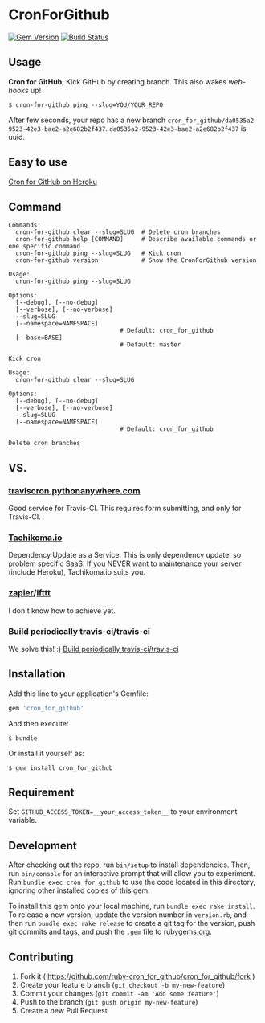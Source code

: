 # CronForGithub

[![Gem Version](http://img.shields.io/gem/v/cron_for_github.svg?style=flat)](http://badge.fury.io/rb/cron_for_github)
[![Build Status](http://img.shields.io/travis/packsaddle/ruby-cron_for_github/master.svg?style=flat)](https://travis-ci.org/packsaddle/ruby-cron_for_github)

## Usage

**Cron for GitHub**, Kick GitHub by creating branch. This also wakes *web-hooks* up!

```
$ cron-for-github ping --slug=YOU/YOUR_REPO
```

After few seconds, your repo has a new branch `cron_for_github/da0535a2-9523-42e3-bae2-a2e682b2f437`.
`da0535a2-9523-42e3-bae2-a2e682b2f437` is uuid.

## Easy to use

[Cron for GitHub on Heroku](https://github.com/packsaddle/ruby-cron_for_github-app)

## Command

```
Commands:
  cron-for-github clear --slug=SLUG  # Delete cron branches
  cron-for-github help [COMMAND]     # Describe available commands or one specific command
  cron-for-github ping --slug=SLUG   # Kick cron
  cron-for-github version            # Show the CronForGithub version

Usage:
  cron-for-github ping --slug=SLUG

Options:
  [--debug], [--no-debug]
  [--verbose], [--no-verbose]
  --slug=SLUG
  [--namespace=NAMESPACE]
                               # Default: cron_for_github
  [--base=BASE]
                               # Default: master

Kick cron

Usage:
  cron-for-github clear --slug=SLUG

Options:
  [--debug], [--no-debug]
  [--verbose], [--no-verbose]
  --slug=SLUG
  [--namespace=NAMESPACE]
                               # Default: cron_for_github

Delete cron branches
```

## VS.

### [traviscron.pythonanywhere.com](http://traviscron.pythonanywhere.com/)

Good service for Travis-CI. This requires form submitting, and only for Travis-CI.

### [Tachikoma.io](http://tachikoma.io)

Dependency Update as a Service.
This is only dependency update, so problem specific SaaS.
If you NEVER want to maintenance your server (include Heroku), Tachikoma.io suits you.

### [zapier](https://zapier.com/)/[ifttt](https://ifttt.com/)

I don't know how to achieve yet.

### Build periodically travis-ci/travis-ci

We solve this! :)
[Build periodically travis-ci/travis-ci](https://github.com/travis-ci/travis-ci/issues/582)

## Installation

Add this line to your application's Gemfile:

```ruby
gem 'cron_for_github'
```

And then execute:

    $ bundle

Or install it yourself as:

    $ gem install cron_for_github

## Requirement

Set `GITHUB_ACCESS_TOKEN=__your_access_token__` to your environment variable.

## Development

After checking out the repo, run `bin/setup` to install dependencies. Then, run `bin/console` for an interactive prompt that will allow you to experiment. Run `bundle exec cron_for_github` to use the code located in this directory, ignoring other installed copies of this gem.

To install this gem onto your local machine, run `bundle exec rake install`. To release a new version, update the version number in `version.rb`, and then run `bundle exec rake release` to create a git tag for the version, push git commits and tags, and push the `.gem` file to [rubygems.org](https://rubygems.org).

## Contributing

1. Fork it ( https://github.com/ruby-cron_for_github/cron_for_github/fork )
2. Create your feature branch (`git checkout -b my-new-feature`)
3. Commit your changes (`git commit -am 'Add some feature'`)
4. Push to the branch (`git push origin my-new-feature`)
5. Create a new Pull Request
